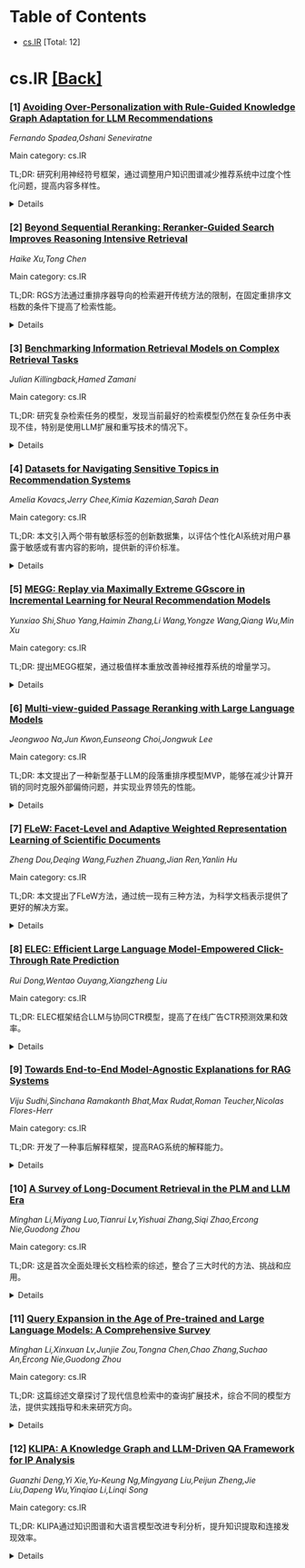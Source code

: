 <div id=toc></div>

# Table of Contents

- [cs.IR](#cs.IR) [Total: 12]


<div id='cs.IR'></div>

# cs.IR [[Back]](#toc)

### [1] [Avoiding Over-Personalization with Rule-Guided Knowledge Graph Adaptation for LLM Recommendations](https://arxiv.org/abs/2509.07133)
*Fernando Spadea,Oshani Seneviratne*

Main category: cs.IR

TL;DR: 研究利用神经符号框架，通过调整用户知识图谱减少推荐系统中过度个性化问题，提高内容多样性。


<details>
  <summary>Details</summary>
Motivation: 动机在于解决由个性化信息环境(PIEs)引起的内容多样性受限问题，避免典型的过滤泡沫现象，而无需重新训练模型或依赖不透明的启发式方法。

Method: 本文介绍了一种轻量级的神经符号框架，通过在推理时调整用户端知识图谱(KGs)，以减少基于大型语言模型(LLM)的推荐系统中的过度个性化现象。此方法通过重构用户个性化知识图谱(PKG)，压制特征共现模式，防止算法引起的过滤泡沫限制内容多样性。同时，提出了软重加权、硬反转和有针对性地删除偏见三元组等符号适应策略，以及一个优化其每位用户应用的客户端学习算法。

Result: 在食谱推荐基准实验中，个性化知识图谱的调整显著增加了内容的新颖性，同时保持了推荐的质量，优于全局调整和简单的基于提示的方法。

Conclusion: 研究证明，通过调整用户的知识图谱结构，可以有效缓解过度个性化带来的负面影响，增加内容多样性，优化推荐系统性能。

Abstract: We present a lightweight neuro-symbolic framework to mitigate
over-personalization in LLM-based recommender systems by adapting user-side
Knowledge Graphs (KGs) at inference time. Instead of retraining models or
relying on opaque heuristics, our method restructures a user's Personalized
Knowledge Graph (PKG) to suppress feature co-occurrence patterns that reinforce
Personalized Information Environments (PIEs), i.e., algorithmically induced
filter bubbles that constrain content diversity. These adapted PKGs are used to
construct structured prompts that steer the language model toward more diverse,
Out-PIE recommendations while preserving topical relevance. We introduce a
family of symbolic adaptation strategies, including soft reweighting, hard
inversion, and targeted removal of biased triples, and a client-side learning
algorithm that optimizes their application per user. Experiments on a recipe
recommendation benchmark show that personalized PKG adaptations significantly
increase content novelty while maintaining recommendation quality,
outperforming global adaptation and naive prompt-based methods.

</details>


### [2] [Beyond Sequential Reranking: Reranker-Guided Search Improves Reasoning Intensive Retrieval](https://arxiv.org/abs/2509.07163)
*Haike Xu,Tong Chen*

Main category: cs.IR

TL;DR: RGS方法通过重排序器导向的检索避开传统方法的限制，在固定重排序文档数的条件下提高了检索性能。


<details>
  <summary>Details</summary>
Motivation: 传统的检索和重排序方法面临初始检索质量和LLM重排序器计算需求增加的限制，新的方法试图绕过这些限制。

Method: RGS通过直接根据重排序器偏好检索文档，使用近似最近邻算法生成的近邻图进行贪婪搜索，并基于文档相似性优先选择有潜力的文档进行重排序。

Result: 根据实验结果，RGS在多个基准上实现了显著的性能提升：在BRIGHT上提高3.5分，在FollowIR上提高2.9分，在M-BEIR上提高5.1分。

Conclusion: 提出的Reranker-Guided-Search (RGS)方法能在有限的reranker预算下显著提高检索准确性。

Abstract: The widely used retrieve-and-rerank pipeline faces two critical limitations:
they are constrained by the initial retrieval quality of the top-k documents,
and the growing computational demands of LLM-based rerankers restrict the
number of documents that can be effectively processed. We introduce
Reranker-Guided-Search (RGS), a novel approach that bypasses these limitations
by directly retrieving documents according to reranker preferences rather than
following the traditional sequential reranking method. Our method uses a greedy
search on proximity graphs generated by approximate nearest neighbor
algorithms, strategically prioritizing promising documents for reranking based
on document similarity. Experimental results demonstrate substantial
performance improvements across multiple benchmarks: 3.5 points on BRIGHT, 2.9
on FollowIR, and 5.1 on M-BEIR, all within a constrained reranker budget of 100
documents. Our analysis suggests that, given a fixed pair of embedding and
reranker models, strategically selecting documents to rerank can significantly
improve retrieval accuracy under limited reranker budget.

</details>


### [3] [Benchmarking Information Retrieval Models on Complex Retrieval Tasks](https://arxiv.org/abs/2509.07253)
*Julian Killingback,Hamed Zamani*

Main category: cs.IR

TL;DR: 研究复杂检索任务的模型，发现当前最好的检索模型仍然在复杂任务中表现不佳，特别是使用LLM扩展和重写技术的情况下。


<details>
  <summary>Details</summary>
Motivation: 想要研究检索模型如何才能处理复杂的检索任务，尤其是自然语言中的多部分查询、约束或要求，这些任务代表了从简单单方面查询到复杂查询的自然进化。

Method: 构建多样化且现实的复杂检索任务，并对一组最先进的检索模型进行基准测试。同时，探索基于大型语言模型的查询扩展和重写对检索质量的影响。

Result: 尽管大规模语言模型的查询扩展和重写可以帮助较弱的检索模型，但最强的模型在所有度量中使用所有重写技术后性能下降。我们构建了一组多样化且现实的复杂检索任务，并对一组先进的检索模型进行了基准测试。结果表明，即使是最好的模型在高质量检索结果上的平均nDCG@10仅为0.346，R@100仅为0.587。

Conclusion: 当前检索模型在复杂的真实世界检索任务上的表现有限，尤其是在现实设置中评估它们的能力时。

Abstract: Large language models (LLMs) are incredible and versatile tools for
text-based tasks that have enabled countless, previously unimaginable,
applications. Retrieval models, in contrast, have not yet seen such capable
general-purpose models emerge. To achieve this goal, retrieval models must be
able to perform complex retrieval tasks, where queries contain multiple parts,
constraints, or requirements in natural language. These tasks represent a
natural progression from the simple, single-aspect queries that are used in the
vast majority of existing, commonly used evaluation sets. Complex queries
naturally arise as people expect search systems to handle more specific and
often ambitious information requests, as is demonstrated by how people use
LLM-based information systems. Despite the growing desire for retrieval models
to expand their capabilities in complex retrieval tasks, there exist limited
resources to assess the ability of retrieval models on a comprehensive set of
diverse complex tasks. The few resources that do exist feature a limited scope
and often lack realistic settings making it hard to know the true capabilities
of retrieval models on complex real-world retrieval tasks. To address this
shortcoming and spur innovation in next-generation retrieval models, we
construct a diverse and realistic set of complex retrieval tasks and benchmark
a representative set of state-of-the-art retrieval models. Additionally, we
explore the impact of LLM-based query expansion and rewriting on retrieval
quality. Our results show that even the best models struggle to produce
high-quality retrieval results with the highest average nDCG@10 of only 0.346
and R@100 of only 0.587 across all tasks. Although LLM augmentation can help
weaker models, the strongest model has decreased performance across all metrics
with all rewriting techniques.

</details>


### [4] [Datasets for Navigating Sensitive Topics in Recommendation Systems](https://arxiv.org/abs/2509.07269)
*Amelia Kovacs,Jerry Chee,Kimia Kazemian,Sarah Dean*

Main category: cs.IR

TL;DR: 本文引入两个带有敏感标签的创新数据集，以评估个性化AI系统对用户暴露于敏感或有害内容的影响，提供新的评价标准。


<details>
  <summary>Details</summary>
Motivation: 当前个性化AI系统可能会使用户暴露于敏感或有害内容，影响总体幸福感，因此需要量化评估这些影响的指标。为此，有必要创建带有敏感度标签的数据集，以便研究人员能从除了用户参与度以外的指标评估个性化系统。

Method: 研究者创建两个新颖的数据集，这些数据集包含内容的敏感标签分类以及用户-内容评级。第一个数据集融合了MovieLens评级数据和来自Does the Dog Die?社区评级网站的内容警告，第二个数据集结合了来自Archive of Our Own的粉丝作品互动数据和用户生成的警告。

Result: 引入两个带有敏感标签的创新数据集，以帮助研究人员更好地分析和评估个性化系统的影响，超越了传统的参与度指标。

Conclusion: 本文提出的两个数据集可以帮助研究人员评估个性化系统对用户暴露于敏感或有害内容的影响，为个性化AI系统的效果评价提供新的视角。

Abstract: Personalized AI systems, from recommendation systems to chatbots, are a
prevalent method for distributing content to users based on their learned
preferences. However, there is growing concern about the adverse effects of
these systems, including their potential tendency to expose users to sensitive
or harmful material, negatively impacting overall well-being. To address this
concern quantitatively, it is necessary to create datasets with relevant
sensitivity labels for content, enabling researchers to evaluate personalized
systems beyond mere engagement metrics. To this end, we introduce two novel
datasets that include a taxonomy of sensitivity labels alongside user-content
ratings: one that integrates MovieLens rating data with content warnings from
the Does the Dog Die? community ratings website, and another that combines
fan-fiction interaction data and user-generated warnings from Archive of Our
Own.

</details>


### [5] [MEGG: Replay via Maximally Extreme GGscore in Incremental Learning for Neural Recommendation Models](https://arxiv.org/abs/2509.07319)
*Yunxiao Shi,Shuo Yang,Haimin Zhang,Li Wang,Yongze Wang,Qiang Wu,Min Xu*

Main category: cs.IR

TL;DR: 提出MEGG框架，通过极值样本重放改善神经推荐系统的增量学习。


<details>
  <summary>Details</summary>
Motivation: 传统神经推荐系统在动态环境中受到限制，需要提高其在数据稀疏情况下的适应性。

Method: 提出MEGG框架，使用最大极值GGscore进行样本重放，以进行增量学习。

Result: 在三个神经模型和四个基准数据集上的实验表现优于最先进的基线，具有较强的可扩展性、效率和鲁棒性。

Conclusion: MEGG框架通过创新的样本重放策略改善神经推荐系统的性能，并将在公开接受后发布。

Abstract: Neural Collaborative Filtering models are widely used in recommender systems
but are typically trained under static settings, assuming fixed data
distributions. This limits their applicability in dynamic environments where
user preferences evolve. Incremental learning offers a promising solution, yet
conventional methods from computer vision or NLP face challenges in
recommendation tasks due to data sparsity and distinct task paradigms. Existing
approaches for neural recommenders remain limited and often lack
generalizability. To address this, we propose MEGG, Replay Samples with
Maximally Extreme GGscore, an experience replay based incremental learning
framework. MEGG introduces GGscore, a novel metric that quantifies sample
influence, enabling the selective replay of highly influential samples to
mitigate catastrophic forgetting. Being model-agnostic, MEGG integrates
seamlessly across architectures and frameworks. Experiments on three neural
models and four benchmark datasets show superior performance over
state-of-the-art baselines, with strong scalability, efficiency, and
robustness. Implementation will be released publicly upon acceptance.

</details>


### [6] [Multi-view-guided Passage Reranking with Large Language Models](https://arxiv.org/abs/2509.07485)
*Jeongwoo Na,Jun Kwon,Eunseong Choi,Jongwuk Lee*

Main category: cs.IR

TL;DR: 本文提出了一种新型基于LLM的段落重排序模型MVP，能够在减少计算开销的同时克服外部偏倚问题，并实现业界领先的性能。


<details>
  <summary>Details</summary>
Motivation: 虽然近期大语言模型在段落重排序任务中表现出色，但这些方法的效率和对外部偏倚的敏感性仍然是挑战。现有模型主要依赖自回归生成和滑动窗口策略进行段落排序，随着段落数量增加，这会带来沉重的计算开销。此外，外部偏倚，如位置或选择偏倚，会阻碍模型准确表示段落并增加输入顺序的敏感性。

Method: 该论文提出了一种名为MVP的新型段落重排序模型，它是一种基于大语言模型的非生成式重排序方法。MVP通过编码查询-段落信息到多个视图嵌入中，避免受到外部偏倚的影响。为每个视图，它结合查询感知段落嵌入来生成一个独特的锚定向量，然后在单步解码中直接计算相关性得分。此外，它采用正交损失来使视图更具区别性。

Result: 广泛的实验表明，MVP模型仅使用220M参数便能匹敌更大规模的7B级微调模型，同时将推理延迟减少100倍。值得注意的是，MVP的3B参数变体在领域内和领域外基准测试中实现了最新的业界最佳表现。

Conclusion: MVP模型展示了在不增加计算资源的情况下，能够匹敌甚至超越更大规模模型的能力。通过创新的设计，该模型有效地解决了当前段落重排序方法中的效率问题和偏倚问题。

Abstract: Recent advances in large language models (LLMs) have shown impressive
performance in passage reranking tasks. Despite their success, LLM-based
methods still face challenges in efficiency and sensitivity to external biases.
(1) Existing models rely mostly on autoregressive generation and sliding window
strategies to rank passages, which incur heavy computational overhead as the
number of passages increases. (2) External biases, such as position or
selection bias, hinder the model's ability to accurately represent passages and
increase input-order sensitivity. To address these limitations, we introduce a
novel passage reranking model, called Multi-View-guided Passage Reranking
(MVP). MVP is a non-generative LLM-based reranking method that encodes
query-passage information into diverse view embeddings without being influenced
by external biases. For each view, it combines query-aware passage embeddings
to produce a distinct anchor vector, which is then used to directly compute
relevance scores in a single decoding step. In addition, it employs an
orthogonal loss to make the views more distinctive. Extensive experiments
demonstrate that MVP, with just 220M parameters, matches the performance of
much larger 7B-scale fine-tuned models while achieving a 100x reduction in
inference latency. Notably, the 3B-parameter variant of MVP achieves
state-of-the-art performance on both in-domain and out-of-domain benchmarks.
The source code is available at: https://github.com/bulbna/MVP

</details>


### [7] [FLeW: Facet-Level and Adaptive Weighted Representation Learning of Scientific Documents](https://arxiv.org/abs/2509.07531)
*Zheng Dou,Deqing Wang,Fuzhen Zhuang,Jian Ren,Yanlin Hu*

Main category: cs.IR

TL;DR: 本文提出了FLeW方法，通过统一现有三种方法，为科学文档表示提供了更好的解决方案。


<details>
  <summary>Details</summary>
Motivation: 当前的科学文档表示学习在对比训练、细粒度表示学习以及任务感知学习方法上面临不足。为解决这些问题，提出了新方法FLeW。

Method: 引入了一种新的三角采样方法，利用引用意图和频率增强引用结构信号，并采用简单的权重搜索将三级面级嵌入自适应整合为任务特定的文档嵌入。

Result: 实验结果表明，与先前模型相比，FLeW在多个科学任务和领域中展示了较好的适用性和鲁棒性。

Conclusion: FLeW方法通过统一三种方法，提供了更好的科学文档表示，展示了其在多个科学任务和领域中的适用性和鲁棒性。

Abstract: Scientific document representation learning provides powerful embeddings for
various tasks, while current methods face challenges across three approaches.
1) Contrastive training with citation-structural signals underutilizes citation
information and still generates single-vector representations. 2) Fine-grained
representation learning, which generates multiple vectors at the sentence or
aspect level, requires costly integration and lacks domain generalization. 3)
Task-aware learning depends on manually predefined task categorization,
overlooking nuanced task distinctions and requiring extra training data for
task-specific modules. To address these problems, we propose a new method that
unifies the three approaches for better representations, namely FLeW.
Specifically, we introduce a novel triplet sampling method that leverages
citation intent and frequency to enhance citation-structural signals for
training. Citation intents (background, method, result), aligned with the
general structure of scientific writing, facilitate a domain-generalized facet
partition for fine-grained representation learning. Then, we adopt a simple
weight search to adaptively integrate three facet-level embeddings into a
task-specific document embedding without task-aware fine-tuning. Experiments
show the applicability and robustness of FLeW across multiple scientific tasks
and fields, compared to prior models.

</details>


### [8] [ELEC: Efficient Large Language Model-Empowered Click-Through Rate Prediction](https://arxiv.org/abs/2509.07594)
*Rui Dong,Wentao Ouyang,Xiangzheng Liu*

Main category: cs.IR

TL;DR: ELEC框架结合LLM与协同CTR模型，提高了在线广告CTR预测效果和效率。


<details>
  <summary>Details</summary>
Motivation: 在线广告系统中的点击率预测面临传统模型不能处理文本语义、大型语言模型长推理时间的问题。

Method: 提出ELEC框架，结合LLM与协同CTR模型，通过伪孪生网络结构处理文本与表格数据。

Result: 实验表明ELEC在CTR预测任务中有效且高效。

Conclusion: ELEC成功融合LLM与传统CTR模型，提升预测效果并保持运行效率。

Abstract: Click-through rate (CTR) prediction plays an important role in online
advertising systems. On the one hand, traditional CTR prediction models capture
the collaborative signals in tabular data via feature interaction modeling, but
they lose semantics in text. On the other hand, Large Language Models (LLMs)
excel in understanding the context and meaning behind text, but they face
challenges in capturing collaborative signals and they have long inference
latency. In this paper, we aim to leverage the benefits of both types of models
and pursue collaboration, semantics and efficiency. We present ELEC, which is
an Efficient LLM-Empowered CTR prediction framework. We first adapt an LLM for
the CTR prediction task. In order to leverage the ability of the LLM but
simultaneously keep efficiency, we utilize the pseudo-siamese network which
contains a gain network and a vanilla network. We inject the high-level
representation vector generated by the LLM into a collaborative CTR model to
form the gain network such that it can take advantage of both tabular modeling
and textual modeling. However, its reliance on the LLM limits its efficiency.
We then distill the knowledge from the gain network to the vanilla network on
both the score level and the representation level, such that the vanilla
network takes only tabular data as input, but can still generate comparable
performance as the gain network. Our approach is model-agnostic. It allows for
the integration with various existing LLMs and collaborative CTR models.
Experiments on real-world datasets demonstrate the effectiveness and efficiency
of ELEC for CTR prediction.

</details>


### [9] [Towards End-to-End Model-Agnostic Explanations for RAG Systems](https://arxiv.org/abs/2509.07620)
*Viju Sudhi,Sinchana Ramakanth Bhat,Max Rudat,Roman Teucher,Nicolas Flores-Herr*

Main category: cs.IR

TL;DR: 开发了一种事后解释框架，提高RAG系统的解释能力。


<details>
  <summary>Details</summary>
Motivation: 随着RAG系统的流行，增强模型响应可靠性变得重要，但其可信性和可解释性仍是一大挑战。

Method: 利用基于扰动的技术，提出模型无关的事后解释框架，以解释RAG系统中的检索和生成过程。

Result: 提出了一种新的整体模型无关的事后解释框架，利用基于扰动的技术来解释RAG系统中的检索和生成过程。

Conclusion: 通过提出不同策略评估这些解释，讨论了模型无关解释在RAG系统中的充分性，旨在推动建立可靠且可解释的RAG系统的协作努力。

Abstract: Retrieval Augmented Generation (RAG) systems, despite their growing
popularity for enhancing model response reliability, often struggle with
trustworthiness and explainability. In this work, we present a novel, holistic,
model-agnostic, post-hoc explanation framework leveraging perturbation-based
techniques to explain the retrieval and generation processes in a RAG system.
We propose different strategies to evaluate these explanations and discuss the
sufficiency of model-agnostic explanations in RAG systems. With this work, we
further aim to catalyze a collaborative effort to build reliable and
explainable RAG systems.

</details>


### [10] [A Survey of Long-Document Retrieval in the PLM and LLM Era](https://arxiv.org/abs/2509.07759)
*Minghan Li,Miyang Luo,Tianrui Lv,Yishuai Zhang,Siqi Zhao,Ercong Nie,Guodong Zhou*

Main category: cs.IR

TL;DR: 这是首次全面处理长文档检索的综述，整合了三大时代的方法、挑战和应用。


<details>
  <summary>Details</summary>
Motivation: 长篇文档在信息检索中面临挑战，因为其长度、分散的证据和复杂结构要求专门的方法。

Method: 系统化了从经典词汇和早期神经网络模型到现代预训练模型和大型语言模型的发展。

Result: 涵盖了通道聚合、分层编码、高效注意力机制及最新的LLM驱动的重新排序和检索技术。

Conclusion: 本文旨在为长文档检索提供一个整合的参考，同时提出未来的发展方向。

Abstract: The proliferation of long-form documents presents a fundamental challenge to
information retrieval (IR), as their length, dispersed evidence, and complex
structures demand specialized methods beyond standard passage-level techniques.
This survey provides the first comprehensive treatment of long-document
retrieval (LDR), consolidating methods, challenges, and applications across
three major eras. We systematize the evolution from classical lexical and early
neural models to modern pre-trained (PLM) and large language models (LLMs),
covering key paradigms like passage aggregation, hierarchical encoding,
efficient attention, and the latest LLM-driven re-ranking and retrieval
techniques. Beyond the models, we review domain-specific applications,
specialized evaluation resources, and outline critical open challenges such as
efficiency trade-offs, multimodal alignment, and faithfulness. This survey aims
to provide both a consolidated reference and a forward-looking agenda for
advancing long-document retrieval in the era of foundation models.

</details>


### [11] [Query Expansion in the Age of Pre-trained and Large Language Models: A Comprehensive Survey](https://arxiv.org/abs/2509.07794)
*Minghan Li,Xinxuan Lv,Junjie Zou,Tongna Chen,Chao Zhang,Suchao An,Ercong Nie,Guodong Zhou*

Main category: cs.IR

TL;DR: 这篇综述文章探讨了现代信息检索中的查询扩展技术，综合不同的模型方法，提供实践指导和未来研究方向。


<details>
  <summary>Details</summary>
Motivation: 现代信息检索（IR）需解决简短模糊查询与多样化且迅速变化的语料库之间的差距，而查询扩展（QE）是缓解词汇不匹配的关键机制。随着预训练语言模型（PLM）和大型语言模型（LLM）的发展，QE设计空间有了显著变化。

Method: 综述采用三角度分析方法：（i）查询扩展的四维框架；（ii）以模型为中心的分类法；（iii）实践导向的指导。

Result: 报告从查询扩展的四维框架、以模型为中心的分类法和实践导向的指导三方面综合了这一领域，并比较了传统的查询扩展和基于PLM/LLM的方法在七个关键方面。

Conclusion: 文章最后提出了质量控制、成本感知调用、领域/时间适应、超越终端任务的评估以及公平性和隐私方面的建议，作为选取和组合QE技术的原则性蓝图。

Abstract: Modern information retrieval (IR) must bridge short, ambiguous queries and
ever more diverse, rapidly evolving corpora. Query Expansion (QE) remains a key
mechanism for mitigating vocabulary mismatch, but the design space has shifted
markedly with pre-trained language models (PLMs) and large language models
(LLMs). This survey synthesizes the field from three angles: (i) a
four-dimensional framework of query expansion - from the point of injection
(explicit vs. implicit QE), through grounding and interaction (knowledge bases,
model-internal capabilities, multi-turn retrieval) and learning alignment, to
knowledge graph-based argumentation; (ii) a model-centric taxonomy spanning
encoder-only, encoder-decoder, decoder-only, instruction-tuned, and
domain/multilingual variants, highlighting their characteristic affordances for
QE (contextual disambiguation, controllable generation, zero-/few-shot
reasoning); and (iii) practice-oriented guidance on where and how neural QE
helps in first-stage retrieval, multi-query fusion, re-ranking, and
retrieval-augmented generation (RAG). We compare traditional query expansion
with PLM/LLM-based methods across seven key aspects, and we map applications
across web search, biomedicine, e-commerce, open-domain QA/RAG, conversational
and code search, and cross-lingual settings. The review distills design
grounding and interaction, alignment/distillation (SFT/PEFT/DPO), and KG
constraints - as robust remedies to topic drift and hallucination. We conclude
with an agenda on quality control, cost-aware invocation, domain/temporal
adaptation, evaluation beyond end-task metrics, and fairness/privacy.
Collectively, these insights provide a principled blueprint for selecting and
combining QE techniques under real-world constraints.

</details>


### [12] [KLIPA: A Knowledge Graph and LLM-Driven QA Framework for IP Analysis](https://arxiv.org/abs/2509.07860)
*Guanzhi Deng,Yi Xie,Yu-Keung Ng,Mingyang Liu,Peijun Zheng,Jie Liu,Dapeng Wu,Yinqiao Li,Linqi Song*

Main category: cs.IR

TL;DR: KLIPA通过知识图谱和大语言模型改进专利分析，提升知识提取和连接发现效率。


<details>
  <summary>Details</summary>
Motivation: 传统专利分析方法效率低下，难以揭示复杂的专利数据集中的关系，这影响了战略决策。

Method: KLIPA框架集成了结构化知识图谱、RAG系统和智能代理三大组件，用于揭示专利之间的复杂关系和动态处理用户查询。

Result: 在真实世界的专利数据库中进行验证，KLIPA在知识提取、新颖连接发现和操作效率方面表现出显著提升。

Conclusion: KLIPA框架通过结合知识图谱和大语言模型，大大提高了专利分析的效率和效果，减轻了对领域专家的依赖。

Abstract: Effectively managing intellectual property is a significant challenge.
Traditional methods for patent analysis depend on labor-intensive manual
searches and rigid keyword matching. These approaches are often inefficient and
struggle to reveal the complex relationships hidden within large patent
datasets, hindering strategic decision-making. To overcome these limitations,
we introduce KLIPA, a novel framework that leverages a knowledge graph and a
large language model (LLM) to significantly advance patent analysis. Our
approach integrates three key components: a structured knowledge graph to map
explicit relationships between patents, a retrieval-augmented generation(RAG)
system to uncover contextual connections, and an intelligent agent that
dynamically determines the optimal strategy for resolving user queries. We
validated KLIPA on a comprehensive, real-world patent database, where it
demonstrated substantial improvements in knowledge extraction, discovery of
novel connections, and overall operational efficiency. This combination of
technologies enhances retrieval accuracy, reduces reliance on domain experts,
and provides a scalable, automated solution for any organization managing
intellectual property, including technology corporations and legal firms,
allowing them to better navigate the complexities of strategic innovation and
competitive intelligence.

</details>
